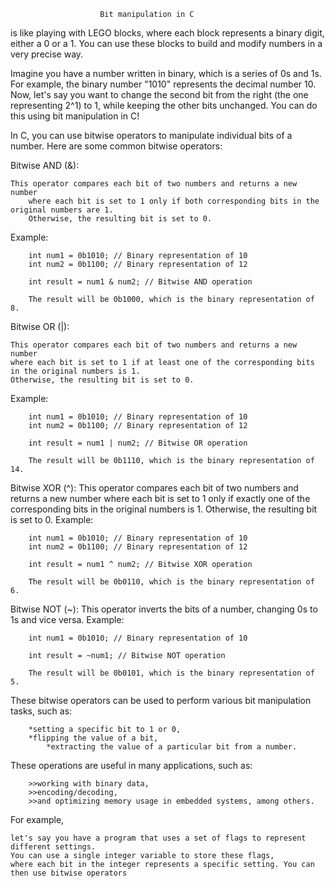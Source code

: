 
						Bit manipulation in C

is like playing with LEGO blocks, where each block represents a binary digit, either a 0 or a 1. You can use these blocks to build and modify numbers in a very precise way.

Imagine you have a number written in binary, which is a series of 0s and 1s. For example, the binary number "1010" represents the decimal number 10. Now, let's say you want to change the second bit from the right (the one representing 2^1) to 1, while keeping the other bits unchanged. You can do this using bit manipulation in C!

In C, you can use bitwise operators to manipulate individual bits of a number. Here are some common bitwise operators:


Bitwise AND (&):

	This operator compares each bit of two numbers and returns a new number
       	where each bit is set to 1 only if both corresponding bits in the original numbers are 1.
       	Otherwise, the resulting bit is set to 0.
Example:
		
		int num1 = 0b1010; // Binary representation of 10
		int num2 = 0b1100; // Binary representation of 12
		
		int result = num1 & num2; // Bitwise AND operation

		The result will be 0b1000, which is the binary representation of 8.

Bitwise OR (|):
	
	This operator compares each bit of two numbers and returns a new number
	where each bit is set to 1 if at least one of the corresponding bits in the original numbers is 1.
	Otherwise, the resulting bit is set to 0.
Example:
				
		int num1 = 0b1010; // Binary representation of 10
		int num2 = 0b1100; // Binary representation of 12
		
		int result = num1 | num2; // Bitwise OR operation

		The result will be 0b1110, which is the binary representation of 14.

Bitwise XOR (^):
	This operator compares each bit of two numbers and returns a new number where 
	each bit is set to 1 only if exactly one of the corresponding bits in the original numbers is 1.
	Otherwise, the resulting bit is set to 0.
Example:

		int num1 = 0b1010; // Binary representation of 10
		int num2 = 0b1100; // Binary representation of 12
		
		int result = num1 ^ num2; // Bitwise XOR operation
		
		The result will be 0b0110, which is the binary representation of 6.

Bitwise NOT (~):
	This operator inverts the bits of a number, changing 0s to 1s and vice versa.
Example:

		int num1 = 0b1010; // Binary representation of 10
		
		int result = ~num1; // Bitwise NOT operation
		
		The result will be 0b0101, which is the binary representation of 5.

		
These bitwise operators can be used to perform various bit manipulation tasks, such as:

		*setting a specific bit to 1 or 0,
		*flipping the value of a bit,
       		*extracting the value of a particular bit from a number. 
These operations are useful in many applications, such as:

		>>working with binary data,
		>>encoding/decoding,
		>>and optimizing memory usage in embedded systems, among others.

For example,
    
    let's say you have a program that uses a set of flags to represent different settings.
    You can use a single integer variable to store these flags,
    where each bit in the integer represents a specific setting. You can then use bitwise operators
